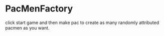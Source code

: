 # PacMenFactory
click start game and then make pac to create as many randomly attributed pacmen as you want.
